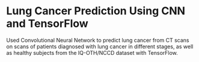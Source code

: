 # Lung Cancer Prediction Using CNN and TensorFlow

Used Convolutional Neural Network to predict lung cancer from CT scans on scans of patients diagnosed with lung cancer in different stages, as well as healthy subjects from the IQ-OTH/NCCD dataset with TensorFlow.
